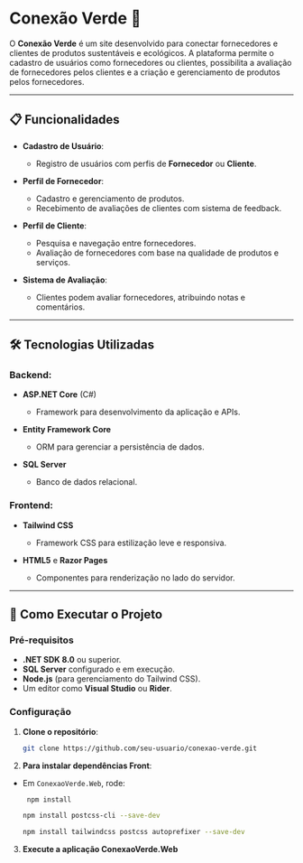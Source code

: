 # Conexão Verde 🌿

O **Conexão Verde** é um site desenvolvido para conectar fornecedores e clientes de produtos sustentáveis e ecológicos. A plataforma permite o cadastro de usuários como fornecedores ou clientes, possibilita a avaliação de fornecedores pelos clientes e a criação e gerenciamento de produtos pelos fornecedores.

---

## 📋 Funcionalidades

- **Cadastro de Usuário**:
  - Registro de usuários com perfis de **Fornecedor** ou **Cliente**.
  
- **Perfil de Fornecedor**:
  - Cadastro e gerenciamento de produtos.
  - Recebimento de avaliações de clientes com sistema de feedback.

- **Perfil de Cliente**:
  - Pesquisa e navegação entre fornecedores.
  - Avaliação de fornecedores com base na qualidade de produtos e serviços.

- **Sistema de Avaliação**:
  - Clientes podem avaliar fornecedores, atribuindo notas e comentários.

---

## 🛠️ Tecnologias Utilizadas

### Backend:
- **ASP.NET Core** (C#)
  - Framework para desenvolvimento da aplicação e APIs.

- **Entity Framework Core**
  - ORM para gerenciar a persistência de dados.

- **SQL Server**
  - Banco de dados relacional.

### Frontend:
- **Tailwind CSS**
  - Framework CSS para estilização leve e responsiva.

- **HTML5** e **Razor Pages**
  - Componentes para renderização no lado do servidor.

---

## 🚀 Como Executar o Projeto

### Pré-requisitos
- **.NET SDK 8.0** ou superior.
- **SQL Server** configurado e em execução.
- **Node.js** (para gerenciamento do Tailwind CSS).
- Um editor como **Visual Studio** ou **Rider**.

### Configuração

1. **Clone o repositório**:
   ```bash
   git clone https://github.com/seu-usuario/conexao-verde.git
	```
   
2. **Para instalar dependências Front**:

- Em `ConexaoVerde.Web`, rode:

   ```bash
	npm install
	```
	```bash
	npm install postcss-cli --save-dev
	```
	```bash
	npm install tailwindcss postcss autoprefixer --save-dev
	```
 
3. **Execute a aplicação ConexaoVerde.Web**

